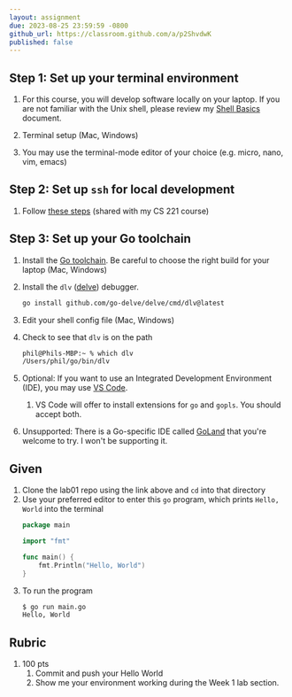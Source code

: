 ```yaml
---
layout: assignment
due: 2023-08-25 23:59:59 -0800
github_url: https://classroom.github.com/a/p2ShvdwK
published: false
---
```


## Step 1: Set up your terminal environment

1. For this course, you will develop software locally on your laptop. If you are not familiar with the Unix shell, please review my [Shell Basics](https://github.com/usfca-cs-tools/docs/blob/main/shell-basics.md) document.
1. Terminal setup (<a onclick="toggle_display('terminal_mac')">Mac</a>, <a onclick="toggle_display('terminal_win')">Windows</a>)

    <div id="terminal_mac" class="div-toggle" style="display:none" markdown=1>
    For Mac:
    - Apple's Terminal app should work ok
    - I prefer [iTerm2](https://iterm2.com/) because it works well with my preferred terminal-mode editor, [micro](https://iterm2.com/)
    </div>

    <div id="terminal_win" class="div-toggle" style="display:none" markdown=1>
    For Windows:
    - I recommend using [Git For Windows](https://gitforwindows.org/). Git Bash offers a Unix-like shell environment.
    - If you already have [Windows Subsystem for Linux](https://learn.microsoft.com/en-us/windows/wsl/install), that's also fine
    </div>

1. You may use the terminal-mode editor of your choice (e.g. micro, nano, vim, emacs)

## Step 2: Set up `ssh` for local development

1. Follow [these steps](https://cs221-03-f23.github.io/docs/ssh-local-setup.html) (shared with my CS 221 course)

## Step 3: Set up your Go toolchain

1. Install the [Go toolchain](https://go.dev/dl/). Be careful to choose the right build for your laptop (<a onclick="toggle_display('go_mac')">Mac</a>, <a onclick="toggle_display('go_win')">Windows</a>)

    <div id="go_mac" class="div-toggle" style="display:none" markdown=1>
    For Mac:
    - Newer Apple laptops with M1 or M2 processors need the `darwin-arm64` build
    - Older Apple laptops with Intel processors need the `darwin-amd64` build
    - The Go toolchain installs into `/usr/local/` and is automatically added to the `PATH` (by installing itself into `/etc/path.d/`)
        ```sh
        phil@Phils-MacBook-Pro:~ % which go
        /usr/local/go/bin/go

        phil@Phils-MacBook-Pro:~ % go version
        go version go1.20.5 darwin/arm64
        ```
    </div>

    <div id="go_win" class="div-toggle" style="display:none" markdown=1>
    For Windows Git Bash:
    - Windows laptops need the `windows-amd64` build
    - The Go toolchain installs into `C:\Program Files\Go` and is added to the `PATH` automatically
        ```sh
        phil@PHILPETERSO43DB MINGW64 /
        $ which go
        /c/Program Files/Go/bin/go

        phil@PHILPETERSO43DB MINGW64 /
        $ go version
        go version go1.20.5 windows/amd64
        ```
    </div>

1. Install the `dlv` ([delve](https://github.com/go-delve/delve)) debugger.
    ```sh
    go install github.com/go-delve/delve/cmd/dlv@latest
    ```

1. Edit your shell config file (<a onclick="toggle_display('dlv_mac')">Mac</a>, <a onclick="toggle_display('dlv_win')">Windows</a>)

    <div id="dlv_mac" class="div-toggle" style="display:none" markdown=1>
    For Mac:
    1. Edit `~/.zshrc`
    1. At the bottom of the file, add `export PATH=~/go/bin:$PATH`
    1. Apply the change to your shell: `source ~/.zshrc`
    </div>

    <div id="dlv_win" class="div-toggle" style="display:none" markdown=1>
    For Windows Git Bash:
    1. Edit `~/.bashrc`
    1. At the bottom of the file, add `export PATH=~/go/bin:$PATH`
    1. Apply the change to your shell: `source ~/.bashrc`
    </div>

1. Check to see that `dlv` is on the path
    ```sh
    phil@Phils-MBP:~ % which dlv
    /Users/phil/go/bin/dlv
    ```

1. Optional: If you want to use an Integrated Development Environment (IDE), you may use [VS Code](https://code.visualstudio.com/). 
    1. VS Code will offer to install extensions for `go` and `gopls`. You should accept both. 

1. Unsupported: There is a Go-specific IDE called [GoLand](https://www.jetbrains.com/go/) that you're welcome to try. I won't be supporting it.

## Given

1. Clone the lab01 repo using the link above and `cd` into that directory
1. Use your preferred editor to enter this `go` program, which prints `Hello, World` into the terminal
    ```go
    package main

    import "fmt"

    func main() {
        fmt.Println("Hello, World")
    }
    ```
1. To run the program
    ```sh
    $ go run main.go
    Hello, World
    ```

## Rubric

1. 100 pts
    1. Commit and push your Hello World
    1. Show me your environment working during the Week 1 lab section.

<script>
    function toggle_display(id_name) {
        var e = document.getElementById(id_name);
        if (e.style.display === "none") {
            e.style.display = "block";
        } else {
            e.style.display = "none";
        }
    }
</script>


